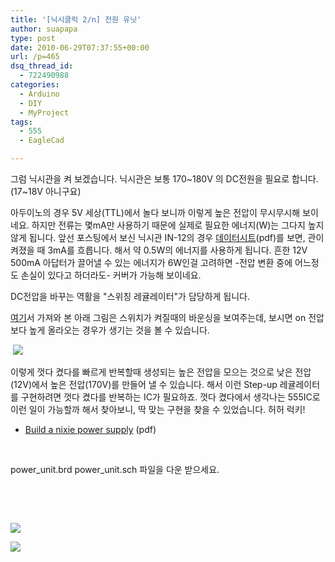 ```yaml
---
title: '[닉시클럭 2/n] 전원 유닛'
author: suapapa
type: post
date: 2010-06-29T07:37:55+00:00
url: /p=465
dsq_thread_id:
  - 722490988
categories:
  - Arduino
  - DIY
  - MyProject
tags:
  - 555
  - EagleCad

---
```

그럼 닉시관을 켜 보겠습니다. 닉시관은 보통 170~180V 의 DC전원을 필요로 합니다. (17~18V 아니구요)

아두이노의 경우 5V 세상(TTL)에서 놀다 보니까 이렇게 높은 전압이 무시무시해 보이네요. 하지만 전류는 몇mA만 사용하기 때문에 실제로 필요한 에너지(W)는 그다지 높지 않게 됩니다. 앞선 포스팅에서 보신 닉시관 IN-12의 경우 [데이터시트][1](pdf)를 보면, 관이 켜졌을 때 3mA를 흐릅니다. 해서 약 0.5W의 에너지를 사용하게 됩니다. 흔한 12V 500mA 아답터가 끌어낼 수 있는 에너지가 6W인걸 고려하면 -전압 변환 중에 어느정도 손실이 있다고 하더라도- 커버가 가능해 보이네요.

DC전압을 바꾸는 역활을 "스위칭 레귤레이터"가 담당하게 됩니다.

[여기][2]서 가져와 본 아래 그림은 스위치가 켜질때의 바운싱을 보여주는데, 보시면 on 전압보다 높게 올라오는 경우가 생기는 것을 볼 수 있습니다.

 ![](https://asset.homin.dev/blog/image/bouncing.webp)

이렇게 껏다 켰다를 빠르게 반복할때 생성되는 높은 전압을 모으는 것으로 낮은 전압(12V)에서 높은 전압(170V)를 만들어 낼 수 있습니다. 해서 이런 Step-up 레귤레이터를 구현하려면 껏다 켰다를 반복하는 IC가 필요하죠. 껏다 켰다에서 생각나는 555IC로 이런 일이 가능할까 해서 찾아보니, 딱 맞는 구현을 찾을 수 있었습니다. 허허 럭키!

  * [Build a nixie power supply][3] (pdf)

 

power_unit.brd power_unit.sch 파일을 다운 받으세요.

 

 

![](https://asset.homin.dev/blog/image/nixie_555_power.webp)

![](https://asset.homin.dev/blog/image/nixie_tube_on.webp)

 [1]: http://www.tube-tester.com/sites/nixie/dat_arch/IN-12A_IN-12B_03.pdf
 [2]: http://www.elecfans.com/article/84/119/2009/2009042051708.html
 [3]: http://www.google.co.kr/url?sa=t&source=web&ct=res&cd=1&ved=0CCoQFjAA&url=http%3A%2F%2Fwww.ledsales.com.au%2Fkits%2Fnixie_supply.pdf&ei=yJr_S4OiKMHQcZm4xK8K&usg=AFQjCNEiqKM6Acf_mlaSDuBrhUqL2A5Uvw&sig2=G9FnrTwOEwoC1tS1U8rQtg